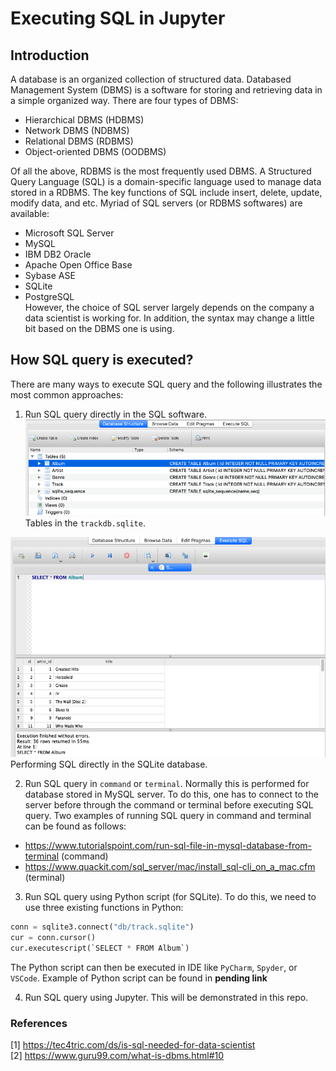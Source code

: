 # Executing SQL in Jupyter
## Introduction
A database is an organized collection of structured data. Databased Management System (DBMS) is a software for storing and retrieving data in a simple organized way. There are four types of DBMS: <br/>
* Hierarchical DBMS (HDBMS)
* Network DBMS (NDBMS)
* Relational DBMS (RDBMS)
* Object-oriented DBMS (OODBMS) <br/>

Of all the above, RDBMS is the most frequently used DBMS. A Structured Query Language (SQL) is a domain-specific language used to manage data stored in a RDBMS. The key functions of SQL include insert, delete, update, modify data, and etc. Myriad of SQL servers (or RDBMS softwares) are available: <br/>

* Microsoft SQL Server
* MySQL
* IBM DB2 Oracle
* Apache Open Office Base
* Sybase ASE
* SQLite
* PostgreSQL <br/>
However, the choice of SQL server largely depends on the company a data scientist is working for. In addition, the syntax may change a little bit based on the DBMS one is using.

## How SQL query is executed?
There are many ways to execute SQL query and the following illustrates the most common approaches:
1. Run SQL query directly in the SQL software.
![Tables in SQLite](/img/sqlite_01.png)<br/>
Tables in the `trackdb.sqlite`.<br/>

![Execute SQL query in SQLite](/img/sqlite_02.png)
Performing SQL directly in the SQLite database.<br/>

2. Run SQL query in `command` or `terminal`. Normally this is performed for database stored in MySQL server. To do this, one has to connect to the server before through the command or terminal before executing SQL query. Two examples of running SQL query in command and terminal can be found as follows:
* https://www.tutorialspoint.com/run-sql-file-in-mysql-database-from-terminal (command)
* https://www.quackit.com/sql_server/mac/install_sql-cli_on_a_mac.cfm (terminal)

3. Run SQL query using Python script (for SQLite). To do this, we need to use three existing functions in Python:
```python
conn = sqlite3.connect("db/track.sqlite")
cur = conn.cursor() 
cur.executescript(`SELECT * FROM Album`)
```
The Python script can then be executed in IDE like `PyCharm`, `Spyder`, or `VSCode`. Example of Python script can be found in **pending link** 

4. Run SQL query using Jupyter. This will be demonstrated in this repo.

### References
[1] https://tec4tric.com/ds/is-sql-needed-for-data-scientist<br/>
[2] https://www.guru99.com/what-is-dbms.html#10

